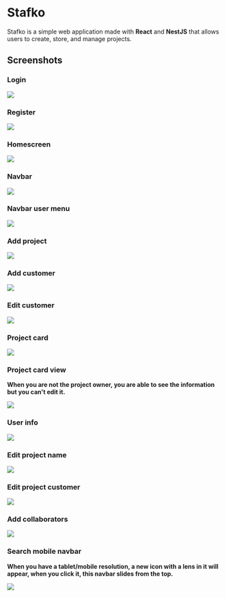 # Stafko
Stafko is a simple web application made with **React** and **NestJS** that allows users to create, store, and manage projects. 

## Screenshots

### Login

<img src="screenshots/login.png">

### Register

<img src="screenshots/register.png">

### Homescreen

<img src="screenshots/home-screen.png">

### Navbar

<img src="screenshots/navbar.png">

### Navbar user menu

<img src="screenshots/navbar-user-menu.png">

### Add project

<img src="screenshots/add-project.png">

### Add customer

<img src="screenshots/add-customer.png">

### Edit customer

<img src="screenshots/edit-customer.png">

### Project card

<img src="screenshots/project-card.png">

### Project card view

**When you are not the project owner, you are able to see the information but you can't edit it.**

<img src="screenshots/project-card-view.png">

### User info

<img src="screenshots/user-info.png">

### Edit project name

<img src="screenshots/edit-project-name.png">

### Edit project customer

<img src="screenshots/edit-project-customer.png">

### Add collaborators

<img src="screenshots/add-collaborator.png">

### Search mobile navbar

**When you have a tablet/mobile resolution, a new icon with a lens in it will appear, when you click it, this navbar slides from the top.**

<img src="screenshots/search-mobile-navbar.png">

